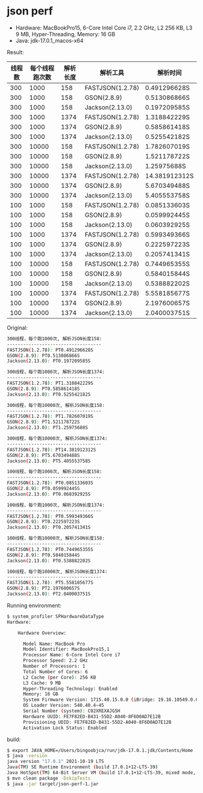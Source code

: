 # json perf

- Hardware: MacBookPro15, 6-Core Intel Core i7,  2.2 GHz, L2 256 KB, L3 9 MB, Hyper-Threading, Memory: 16 GB
- Java: jdk-17.0.1_macos-x64

Result:

线程数|每个线程跑次数|解析长度|解析工具|解析时间
---|---|---|----|---
300|1000|158|FASTJSON(1.2.78)|0.491296628S
300|1000|158|GSON(2.8.9)|0.513086866S
300|1000|158|Jackson(2.13.0)|0.197209585S
300|1000|1374|FASTJSON(1.2.78)|1.318842229S
300|1000|1374|GSON(2.8.9)|0.585861418S
300|1000|1374|Jackson(2.13.0)|0.525542182S
300|10000|158|FASTJSON(1.2.78)|1.782607019S
300|10000|158|GSON(2.8.9)|1.521178722S
300|10000|158|Jackson(2.13.0)|1.25975688S
300|10000|1374|FASTJSON(1.2.78)|14.381912312S
300|10000|1374|GSON(2.8.9)|5.670349488S
300|10000|1374|Jackson(2.13.0)|5.405553758S
100|1000|158|FASTJSON(1.2.78)|0.085133603S
100|1000|158|GSON(2.8.9)|0.059992445S
100|1000|158|Jackson(2.13.0)|0.060392925S
100|1000|1374|FASTJSON(1.2.78)|0.599349366S
100|1000|1374|GSON(2.8.9)|0.222597223S
100|1000|1374|Jackson(2.13.0)|0.205741341S
100|10000|158|FASTJSON(1.2.78)|0.744965355S
100|10000|158|GSON(2.8.9)|0.584015844S
100|10000|158|Jackson(2.13.0)|0.538882202S
100|10000|1374|FASTJSON(1.2.78)|5.558185677S
100|10000|1374|GSON(2.8.9)|2.197600657S
100|10000|1374|Jackson(2.13.0)|2.040003751S


Original:

```sh
300线程，每个跑1000次, 解析JSON长度158:
-----------------------------------
FASTJSON(1.2.78): PT0.491296628S
GSON(2.8.9): PT0.513086866S
Jackson(2.13.0): PT0.197209585S

300线程，每个跑1000次, 解析JSON长度1374:
-----------------------------------
FASTJSON(1.2.78): PT1.318842229S
GSON(2.8.9): PT0.585861418S
Jackson(2.13.0): PT0.525542182S

300线程，每个跑10000次, 解析JSON长度158:
-----------------------------------
FASTJSON(1.2.78): PT1.782607019S
GSON(2.8.9): PT1.521178722S
Jackson(2.13.0): PT1.25975688S

300线程，每个跑10000次, 解析JSON长度1374:
-----------------------------------
FASTJSON(1.2.78): PT14.381912312S
GSON(2.8.9): PT5.670349488S
Jackson(2.13.0): PT5.405553758S

100线程，每个跑1000次, 解析JSON长度158:
-----------------------------------
FASTJSON(1.2.78): PT0.085133603S
GSON(2.8.9): PT0.059992445S
Jackson(2.13.0): PT0.060392925S

100线程，每个跑1000次, 解析JSON长度1374:
-----------------------------------
FASTJSON(1.2.78): PT0.599349366S
GSON(2.8.9): PT0.222597223S
Jackson(2.13.0): PT0.205741341S

100线程，每个跑10000次, 解析JSON长度158:
-----------------------------------
FASTJSON(1.2.78): PT0.744965355S
GSON(2.8.9): PT0.584015844S
Jackson(2.13.0): PT0.538882202S

100线程，每个跑10000次, 解析JSON长度1374:
-----------------------------------
FASTJSON(1.2.78): PT5.558185677S
GSON(2.8.9): PT2.197600657S
Jackson(2.13.0): PT2.040003751S
```

Running environment:

```sh
$ system_profiler SPHardwareDataType
Hardware:

    Hardware Overview:

      Model Name: MacBook Pro
      Model Identifier: MacBookPro15,1
      Processor Name: 6-Core Intel Core i7
      Processor Speed: 2.2 GHz
      Number of Processors: 1
      Total Number of Cores: 6
      L2 Cache (per Core): 256 KB
      L3 Cache: 9 MB
      Hyper-Threading Technology: Enabled
      Memory: 16 GB
      System Firmware Version: 1715.40.15.0.0 (iBridge: 19.16.10549.0.0,0)
      OS Loader Version: 540.40.4~45
      Serial Number (system): C02XREXAJG5H
      Hardware UUID: FE7F82ED-B431-55D2-A040-8F6D0AD7E12B
      Provisioning UDID: FE7F82ED-B431-55D2-A040-8F6D0AD7E12B
      Activation Lock Status: Enabled
```

build:

```sh
$ export JAVA_HOME=/Users/bingoobjca/run/jdk-17.0.1.jdk/Contents/Home                                                                  
$ java -version                                                                                  
java version "17.0.1" 2021-10-19 LTS
Java(TM) SE Runtime Environment (build 17.0.1+12-LTS-39)
Java HotSpot(TM) 64-Bit Server VM (build 17.0.1+12-LTS-39, mixed mode, sharing)
$ mvn clean package -DskipTests
$ java -jar target/json-perf-1.jar
```